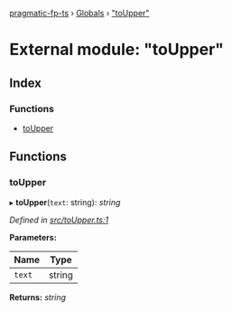 [pragmatic-fp-ts](../README.md) › [Globals](../globals.md) › ["toUpper"](_toupper_.md)

# External module: "toUpper"

## Index

### Functions

* [toUpper](_toupper_.md#toupper)

## Functions

###  toUpper

▸ **toUpper**(`text`: string): *string*

*Defined in [src/toUpper.ts:1](https://github.com/hermann-p/pragmatic-fp-ts/blob/d50fca4/src/toUpper.ts#L1)*

**Parameters:**

Name | Type |
------ | ------ |
`text` | string |

**Returns:** *string*
